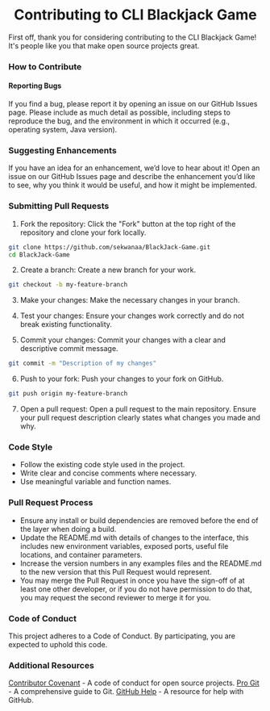 <div align='center'>

  # Contributing to CLI Blackjack Game
  
</div> 

First off, thank you for considering contributing to the CLI Blackjack Game! It's people like you that make open source projects great.

### How to Contribute
#### Reporting Bugs
If you find a bug, please report it by opening an issue on our GitHub Issues page. Please include as much detail as possible, including steps to reproduce the bug, and the environment in which it occurred (e.g., operating system, Java version).

### Suggesting Enhancements
If you have an idea for an enhancement, we’d love to hear about it! Open an issue on our GitHub Issues page and describe the enhancement you’d like to see, why you think it would be useful, and how it might be implemented.

### Submitting Pull Requests
1. Fork the repository: Click the "Fork" button at the top right of the repository and clone your fork locally.

``` bash
git clone https://github.com/sekwanaa/BlackJack-Game.git
cd BlackJack-Game
```
2. Create a branch: Create a new branch for your work.

``` bash
git checkout -b my-feature-branch
```
3. Make your changes: Make the necessary changes in your branch.

4. Test your changes: Ensure your changes work correctly and do not break existing functionality.

5. Commit your changes: Commit your changes with a clear and descriptive commit message.

``` bash
git commit -m "Description of my changes"
```
6. Push to your fork: Push your changes to your fork on GitHub.

``` bash
git push origin my-feature-branch
```
7. Open a pull request: Open a pull request to the main repository. Ensure your pull request description clearly states what changes you made and why.

### Code Style
* Follow the existing code style used in the project.
* Write clear and concise comments where necessary.
* Use meaningful variable and function names.
### Pull Request Process
* Ensure any install or build dependencies are removed before the end of the layer when doing a build.
* Update the README.md with details of changes to the interface, this includes new environment variables, exposed ports, useful file locations, and container parameters.
* Increase the version numbers in any examples files and the README.md to the new version that this Pull Request would represent.
* You may merge the Pull Request in once you have the sign-off of at least one other developer, or if you do not have permission to do that, you may request the second reviewer to merge it for you.
### Code of Conduct
This project adheres to a Code of Conduct. By participating, you are expected to uphold this code.

### Additional Resources
[Contributor Covenant](https://www.contributor-covenant.org/) - A code of conduct for open source projects.
[Pro Git](https://git-scm.com/book/en/v2) - A comprehensive guide to Git.
[GitHub Help](https://resources.github.com/) - A resource for help with GitHub.
